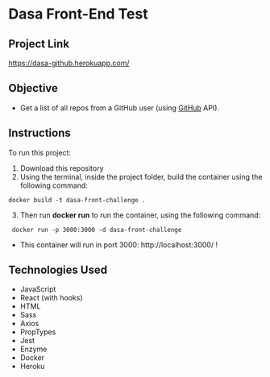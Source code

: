 Dasa Front-End Test
===

## Project Link

https://dasa-github.herokuapp.com/

## Objective

- Get a list of all repos from a GitHub user (using [GitHub](https://developer.github.com/v3/) API).



## Instructions

To run this project:

1. Download this repository
2. Using the terminal, inside the project folder, build the container using the following command:

```
docker build -t dasa-front-challenge .
```

3. Then run **docker run** to run the container, using the following command:

```
 docker run -p 3000:3000 -d dasa-front-challenge

```

- This container will run in port 3000: http://localhost:3000/ !
## Technologies Used
* JavaScript
* React (with hooks)
* HTML
* Sass
* Axios
* PropTypes
* Jest
* Enzyme
* Docker
* Heroku

